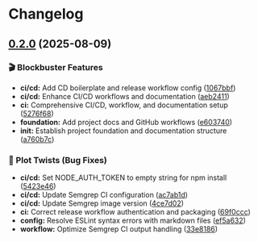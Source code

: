 # Changelog

## [0.2.0](https://github.com/CheckMarKDevTools/checkmark-copilot-chat/compare/v0.1.0...v0.2.0) (2025-08-09)


### 🎬 Blockbuster Features

* **ci/cd:** Add CD boilerplate and release workflow config ([1067bbf](https://github.com/CheckMarKDevTools/checkmark-copilot-chat/commit/1067bbf2f00e0ca8413a377a7580301ea33ec604))
* **ci/cd:** Enhance CI/CD workflows and documentation ([aeb2411](https://github.com/CheckMarKDevTools/checkmark-copilot-chat/commit/aeb2411ae91dcbfc6789f3fc9c7c4353fac7aa7c))
* **ci:** Comprehensive CI/CD, workflow, and documentation setup ([5276f68](https://github.com/CheckMarKDevTools/checkmark-copilot-chat/commit/5276f682e99b3a6af52292ddc532f6ac23955492))
* **foundation:** Add project docs and GitHub workflows ([e603740](https://github.com/CheckMarKDevTools/checkmark-copilot-chat/commit/e6037401ab260c5e1a64373ec19989874cb2f50e))
* **init:** Establish project foundation and documentation structure ([a760b7c](https://github.com/CheckMarKDevTools/checkmark-copilot-chat/commit/a760b7c63e0c430b1fb47a6c0f2bfeb53e4dec17))


### 🍿 Plot Twists (Bug Fixes)

* **ci/cd:** Set NODE_AUTH_TOKEN to empty string for npm install ([5423e46](https://github.com/CheckMarKDevTools/checkmark-copilot-chat/commit/5423e46eb3b939a21d8b78064018984a100a6e64))
* **ci/cd:** Update Semgrep CI configuration ([ac7ab1d](https://github.com/CheckMarKDevTools/checkmark-copilot-chat/commit/ac7ab1dd40e0f8d7fc471ec1cbfab02aa1f73a58))
* **ci/cd:** Update Semgrep image version ([4ce7d02](https://github.com/CheckMarKDevTools/checkmark-copilot-chat/commit/4ce7d02a4769f2340b1274901c68579fb336d27c))
* **ci:** Correct release workflow authentication and packaging ([69f0ccc](https://github.com/CheckMarKDevTools/checkmark-copilot-chat/commit/69f0ccc3d771a9615c17d0520d57c36f3c29cf91))
* **config:** Resolve ESLint syntax errors with markdown files ([ef5a632](https://github.com/CheckMarKDevTools/checkmark-copilot-chat/commit/ef5a632bbd55bfe6115cd43da410a711e6d36708))
* **workflow:** Optimize Semgrep CI output handling ([33e8186](https://github.com/CheckMarKDevTools/checkmark-copilot-chat/commit/33e818641044b9cff85edb7c696a3a3ab4ebe7f8))
